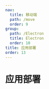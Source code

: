 ```yaml
---
nav:
  title: 移动端
  path: /move
  order: 9
group:
  path: /Electron
  title: Electron
  order: 10
title: 应用部署
order: 13
---
```


# 应用部署
